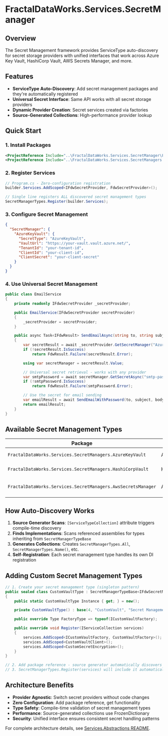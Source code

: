 # FractalDataWorks.Services.SecretManager

## Overview

The Secret Management framework provides ServiceType auto-discovery for secret storage providers with unified interfaces that work across Azure Key Vault, HashiCorp Vault, AWS Secrets Manager, and more.

## Features

- **ServiceType Auto-Discovery**: Add secret management packages and they're automatically registered
- **Universal Secret Interface**: Same API works with all secret storage providers
- **Dynamic Provider Creation**: Secret services created via factories
- **Source-Generated Collections**: High-performance provider lookup

## Quick Start

### 1. Install Packages

```xml
<ProjectReference Include="..\FractalDataWorks.Services.SecretManager\FractalDataWorks.Services.SecretManagers.csproj" />
<ProjectReference Include="..\FractalDataWorks.Services.SecretManagers.AzureKeyVault\FractalDataWorks.Services.SecretManagers.AzureKeyVault.csproj" />
```

### 2. Register Services

```csharp
// Program.cs - Zero-configuration registration
builder.Services.AddScoped<IFdwSecretProvider, FdwSecretProvider>();

// Single line registers ALL discovered secret management types
SecretManagerTypes.Register(builder.Services);
```

### 3. Configure Secret Management

```json
{
  "SecretManager": {
    "AzureKeyVault": {
      "SecretType": "AzureKeyVault",
      "VaultUrl": "https://your-vault.vault.azure.net/",
      "TenantId": "your-tenant-id",
      "ClientId": "your-client-id",
      "ClientSecret": "your-client-secret"
    }
  }
}
```

### 4. Use Universal Secret Management

```csharp
public class EmailService
{
    private readonly IFdwSecretProvider _secretProvider;

    public EmailService(IFdwSecretProvider secretProvider)
    {
        _secretProvider = secretProvider;
    }

    public async Task<IFdwResult> SendEmailAsync(string to, string subject, string body)
    {
        var secretResult = await _secretProvider.GetSecretManager("AzureKeyVault");
        if (!secretResult.IsSuccess)
            return FdwResult.Failure(secretResult.Error);

        using var secretManager = secretResult.Value;

        // Universal secret retrieval - works with any provider
        var smtpPassword = await secretManager.GetSecretAsync("smtp-password");
        if (!smtpPassword.IsSuccess)
            return FdwResult.Failure(smtpPassword.Error);

        // Use the secret for email sending
        var emailResult = await SendEmailWithPassword(to, subject, body, smtpPassword.Value);
        return emailResult;
    }
}
```

## Available Secret Management Types

| Package | Secret Type | Purpose |
|---------|------------|---------|
| `FractalDataWorks.Services.SecretManagers.AzureKeyVault` | AzureKeyVault | Azure Key Vault |
| `FractalDataWorks.Services.SecretManagers.HashiCorpVault` | HashiCorpVault | HashiCorp Vault |
| `FractalDataWorks.Services.SecretManagers.AwsSecretsManager` | AwsSecretsManager | AWS Secrets Manager |

## How Auto-Discovery Works

1. **Source Generator Scans**: `[ServiceTypeCollection]` attribute triggers compile-time discovery
2. **Finds Implementations**: Scans referenced assemblies for types inheriting from `SecretManagerTypeBase`
3. **Generates Collections**: Creates `SecretManagerTypes.All`, `SecretManagerTypes.Name()`, etc.
4. **Self-Registration**: Each secret management type handles its own DI registration

## Adding Custom Secret Management Types

```csharp
// 1. Create your secret management type (singleton pattern)
public sealed class CustomVaultType : SecretManagerTypeBase<IFdwSecretManager, CustomVaultConfiguration, ICustomVaultFactory>
{
    public static CustomVaultType Instance { get; } = new();

    private CustomVaultType() : base(4, "CustomVault", "Secret Management Providers") { }

    public override Type FactoryType => typeof(ICustomVaultFactory);

    public override void Register(IServiceCollection services)
    {
        services.AddScoped<ICustomVaultFactory, CustomVaultFactory>();
        services.AddScoped<CustomVaultClient>();
        services.AddScoped<CustomSecretEncryption>();
    }
}

// 2. Add package reference - source generator automatically discovers it
// 3. SecretManagerTypes.Register(services) will include it automatically
```

## Architecture Benefits

- **Provider Agnostic**: Switch secret providers without code changes
- **Zero Configuration**: Add package reference, get functionality
- **Type Safety**: Compile-time validation of secret management types
- **Performance**: Source-generated collections use FrozenDictionary
- **Security**: Unified interface ensures consistent secret handling patterns

For complete architecture details, see [Services.Abstractions README](../FractalDataWorks.Services.Abstractions/README.md).